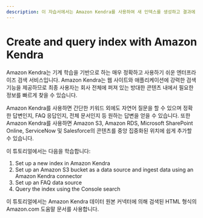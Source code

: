 ```yaml
---
description: 이 자습서에서는 Amazon Kendra를 사용하여 새 인덱스를 생성하고 결과에 대한 인덱스를 쿼리하는 방법을 배웁니다.
---
```


# Create and query index with Amazon Kendra

&#x20;Amazon Kendra는 기계 학습을 기반으로 하는 매우 정확하고 사용하기 쉬운 엔터프라이즈 검색 서비스입니다. Amazon Kendra는 웹 사이트와 애플리케이션에 강력한 검색 기능을 제공하므로 최종 사용자는 회사 전체에 퍼져 있는 방대한 콘텐츠 내에서 필요한 정보를 빠르게 찾을 수 있습니다.

&#x20;Amazon Kendra를 사용하면 간단한 키워드 외에도 자연어 질문을 할 수 있으며 정확한 답변인지, FAQ 응답인지, 전체 문서인지 등 원하는 답변을 얻을 수 있습니다. 또한 Amazon Kendra를 사용하면 Amazon S3, Amazon RDS, Microsoft SharePoint Online, ServiceNow 및 Salesforce의 콘텐츠를 중앙 집중화된 위치에 쉽게 추가할 수 있습니다.

이 튜토리얼에서는 다음을 학습합니다:

1. Set up a new index in Amazon Kendra
2. Set up an Amazon S3 bucket as a data source and ingest data using an Amazon Kendra connector
3. Set up an FAQ data source
4. Query the index using the Console search

이 튜토리얼에서는 Amazon Kendra 데이터 원본 커넥터에 의해 검색된 HTML 형식의 Amazon.com 도움말 문서를 사용합니다.
